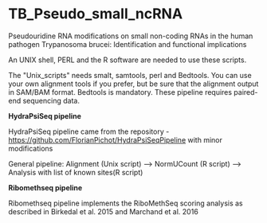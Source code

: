 # TB_Pseudo_small_ncRNA
Pseudouridine RNA modifications on small non-coding RNAs in the human pathogen Trypanosoma brucei: Identification and functional implications



An UNIX shell, PERL and the R software are needed to use these scripts.

The "Unix_scripts" needs smalt, samtools, perl and Bedtools. You can use your own  alignment tools if you prefer, but be sure that the alignment output in SAM/BAM format. Bedtools is mandatory. These pipeline requires paired-end sequencing data.

**HydraPsiSeq pipeline**

HydraPsiSeq pipeline came from the repository - https://github.com/FlorianPichot/HydraPsiSeqPipeline with minor modifications

General pipeline:
 Alignment (Unix script)  -->  NormUCount (R script)  -->  Analysis with list of known sites(R script) 
 
**Ribomethseq pipeline**

Ribomethseq pipeline implements the RiboMethSeq scoring analysis as described in Birkedal et al. 2015 and Marchand et al. 2016
 
